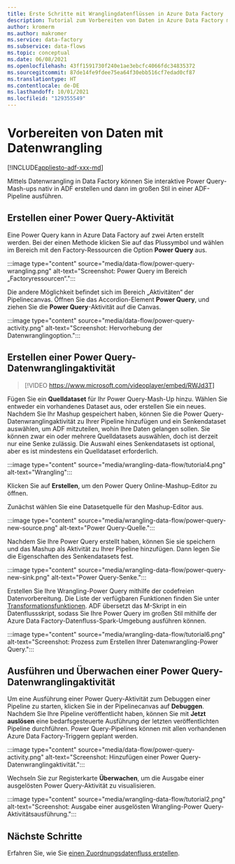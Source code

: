 ```yaml
---
title: Erste Schritte mit Wranglingdatenflüssen in Azure Data Factory
description: Tutorial zum Vorbereiten von Daten in Azure Data Factory mithilfe von Wranglingdatenflüssen
author: kromerm
ms.author: makromer
ms.service: data-factory
ms.subservice: data-flows
ms.topic: conceptual
ms.date: 06/08/2021
ms.openlocfilehash: 43ff1591730f240e1ae3ebcfc4066fdc34835372
ms.sourcegitcommit: 87de14fe9fdee75ea64f30ebb516cf7edad0cf87
ms.translationtype: HT
ms.contentlocale: de-DE
ms.lasthandoff: 10/01/2021
ms.locfileid: "129355549"
---
```

# <a name="prepare-data-with-data-wrangling"></a>Vorbereiten von Daten mit Datenwrangling

[!INCLUDE[appliesto-adf-xxx-md](includes/appliesto-adf-xxx-md.md)]

Mittels Datenwrangling in Data Factory können Sie interaktive Power Query-Mash-ups nativ in ADF erstellen und dann im großen Stil in einer ADF-Pipeline ausführen.

## <a name="create-a-power-query-activity"></a>Erstellen einer Power Query-Aktivität

Eine Power Query kann in Azure Data Factory auf zwei Arten erstellt werden. Bei der einen Methode klicken Sie auf das Plussymbol und wählen im Bereich mit den Factory-Ressourcen die Option **Power Query** aus.

:::image type="content" source="media/data-flow/power-query-wrangling.png" alt-text="Screenshot: Power Query im Bereich „Factoryressourcen“.":::

Die andere Möglichkeit befindet sich im Bereich „Aktivitäten“ der Pipelinecanvas. Öffnen Sie das Accordion-Element **Power Query**, und ziehen Sie die **Power Query**-Aktivität auf die Canvas.

:::image type="content" source="media/data-flow/power-query-activity.png" alt-text="Screenshot: Hervorhebung der Datenwranglingoption.":::

## <a name="author-a-power-query-data-wrangling-activity"></a>Erstellen einer Power Query-Datenwranglingaktivität

> [!VIDEO https://www.microsoft.com/videoplayer/embed/RWJd3T]
> 
Fügen Sie ein **Quelldataset** für Ihr Power Query-Mash-Up hinzu. Wählen Sie entweder ein vorhandenes Dataset aus, oder erstellen Sie ein neues. Nachdem Sie Ihr Mashup gespeichert haben, können Sie die Power Query-Datenwranglingaktivität zu Ihrer Pipeline hinzufügen und ein Senkendataset auswählen, um ADF mitzuteilen, wohin Ihre Daten gelangen sollen. Sie können zwar ein oder mehrere Quelldatasets auswählen, doch ist derzeit nur eine Senke zulässig. Die Auswahl eines Senkendatasets ist optional, aber es ist mindestens ein Quelldataset erforderlich.

:::image type="content" source="media/wrangling-data-flow/tutorial4.png" alt-text="Wrangling":::

Klicken Sie auf **Erstellen**, um den Power Query Online-Mashup-Editor zu öffnen.

Zunächst wählen Sie eine Datasetquelle für den Mashup-Editor aus.

:::image type="content" source="media/wrangling-data-flow/power-query-new-source.png" alt-text="Power Query-Quelle.":::

Nachdem Sie Ihre Power Query erstellt haben, können Sie sie speichern und das Mashup als Aktivität zu Ihrer Pipeline hinzufügen. Dann legen Sie die Eigenschaften des Senkendatasets fest.

:::image type="content" source="media/wrangling-data-flow/power-query-new-sink.png" alt-text="Power Query-Senke.":::

Erstellen Sie Ihre Wrangling-Power Query mithilfe der codefreien Datenvorbereitung. Die Liste der verfügbaren Funktionen finden Sie unter [Transformationsfunktionen](wrangling-functions.md). ADF übersetzt das M-Skript in ein Datenflussskript, sodass Sie Ihre Power Query im großen Stil mithilfe der Azure Data Factory-Datenfluss-Spark-Umgebung ausführen können.

:::image type="content" source="media/wrangling-data-flow/tutorial6.png" alt-text="Screenshot: Prozess zum Erstellen Ihrer Datenwrangling-Power Query.":::

## <a name="running-and-monitoring-a-power-query-data-wrangling-activity"></a>Ausführen und Überwachen einer Power Query-Datenwranglingaktivität

Um eine Ausführung einer Power Query-Aktivität zum Debuggen einer Pipeline zu starten, klicken Sie in der Pipelinecanvas auf **Debuggen**. Nachdem Sie Ihre Pipeline veröffentlicht haben, können Sie mit **Jetzt auslösen** eine bedarfsgesteuerte Ausführung der letzten veröffentlichten Pipeline durchführen. Power Query-Pipelines können mit allen vorhandenen Azure Data Factory-Triggern geplant werden.

:::image type="content" source="media/data-flow/power-query-activity.png" alt-text="Screenshot: Hinzufügen einer Power Query-Datenwranglingaktivität.":::

Wechseln Sie zur Registerkarte **Überwachen**, um die Ausgabe einer ausgelösten Power Query-Aktivität zu visualisieren.

:::image type="content" source="media/wrangling-data-flow/tutorial2.png" alt-text="Screenshot: Ausgabe einer ausgelösten Wrangling-Power Query-Aktivitätsausführung.":::

## <a name="next-steps"></a>Nächste Schritte

Erfahren Sie, wie Sie [einen Zuordnungsdatenfluss erstellen](tutorial-data-flow.md).
